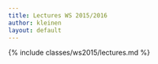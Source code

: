 ```yaml
---
title: Lectures WS 2015/2016
author: kleinen
layout: default
---
```


{% include classes/ws2015/lectures.md %}

